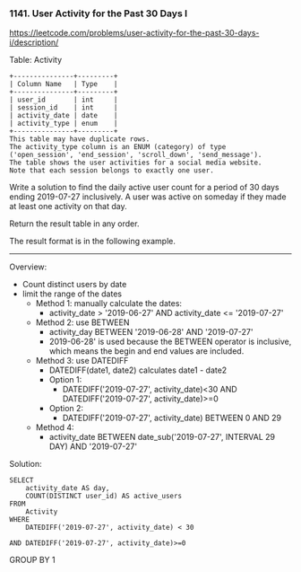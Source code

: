 <h3>1141. User Activity for the Past 30 Days I</h3>

https://leetcode.com/problems/user-activity-for-the-past-30-days-i/description/

Table: Activity
```
+---------------+---------+
| Column Name   | Type    |
+---------------+---------+
| user_id       | int     |
| session_id    | int     |
| activity_date | date    |
| activity_type | enum    |
+---------------+---------+
This table may have duplicate rows.
The activity_type column is an ENUM (category) of type ('open_session', 'end_session', 'scroll_down', 'send_message').
The table shows the user activities for a social media website. 
Note that each session belongs to exactly one user.
``` 

Write a solution to find the daily active user count for a period of 30 days ending 2019-07-27 inclusively. A user was active on someday if they made at least one activity on that day.

Return the result table in any order.

The result format is in the following example.

---
Overview:
- Count distinct users by date
- limit the range of the dates
	- Method 1: manually calculate the dates:
		- activity_date > '2019-06-27' AND activity_date <= '2019-07-27'
	- Method 2: use BETWEEN
		- activity_day BETWEEN '2019-06-28' AND '2019-07-27'
		- 2019-06-28' is used because the BETWEEN operator is inclusive, which means the begin and end values are included.
	- Method 3: use DATEDIFF
		- DATEDIFF(date1, date2) calculates date1 - date2
		- Option 1:
			- DATEDIFF('2019-07-27', activity_date)<30 AND DATEDIFF('2019-07-27', activity_date)>=0 
		- Option 2:
			- DATEDIFF('2019-07-27', activity_date) BETWEEN 0 AND 29
	- Method 4: 
		- activity_date BETWEEN date_sub('2019-07-27', INTERVAL 29 DAY) AND '2019-07-27'

Solution:
```
SELECT 
    activity_date AS day, 
    COUNT(DISTINCT user_id) AS active_users
FROM 
    Activity
WHERE 
    DATEDIFF('2019-07-27', activity_date) < 30
```
    AND DATEDIFF('2019-07-27', activity_date)>=0
GROUP BY 1

